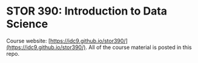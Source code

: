 # STOR 390: Introduction to Data Science

Course website: [https://idc9.github.io/stor390/](https://idc9.github.io/stor390/). All of the course material is posted in this repo.
